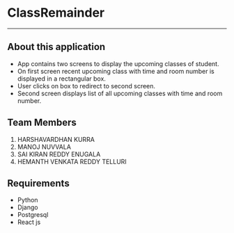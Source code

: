 # ClassRemainder
---
## **About this application**
- App contains two screens to display the upcoming classes of student.
- On first screen recent upcoming class with time and room number is displayed in a rectangular box.
- User clicks on box to redirect to second screen.
- Second screen displays list of all upcoming classes with time and room number.

## **Team Members**
1. HARSHAVARDHAN KURRA
2. MANOJ NUVVALA
3. SAI KIRAN REDDY ENUGALA
4. HEMANTH VENKATA REDDY TELLURI

## Requirements
- Python
- Django
- Postgresql
- React js



